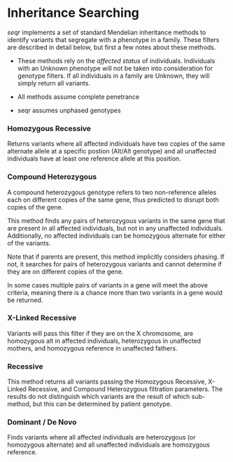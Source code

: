 Inheritance Searching
===

_seqr_ implements a set of standard Mendelian inheritance methods to identify variants that segregate with a phenotype in a family.
These filters are described in detail below, but first a few notes about these methods.

- These methods rely on the *affected status* of individuals.
Individuals with an Unknown phenotype will not be taken into consideration for genotype filters. If all individuals in a family are Unknown, they will simply return all variants.

- All methods assume complete penetrance

- seqr assumes unphased genotypes

### Homozygous Recessive

Returns variants where all affected individuals have two copies of the same alternate allele at a specific postion (Alt/Alt genotype) and all unaffected individuals have at least one reference allele at this position.

### Compound Heterozygous

A compound heterozygous genotype refers to two non-reference alleles each on different copies of the same gene, thus predicted to disrupt both copies of the gene.

This method finds any pairs of heterozygous variants in the same gene that are present in all affected individuals, but not in any unaffected individuals.
Additionally, no affected individuals can be homozygous alternate for either of the variants.

Note that if parents are present, this method implicitly considers phasing. If not, it searches for pairs of heterozygous variants and cannot determine if they are on different copies of the gene.

In some cases multiple pairs of variants in a gene will meet the above criteria, meaning there is a chance more than two variants in a gene would be returned.


### X-Linked Recessive

Variants will pass this filter if they are on the X chromosome, are homozygous alt in affected individuals, heterozygous in unaffected mothers, and homozygous reference in unaffected fathers.


### Recessive

This method returns all variants passing the Homozygous Recessive, X-Linked Recessive, and Compound Heterozygous filtration parameters.
The results do not distinguish which variants are the result of which sub-method, but this can be determined by patient genotype.

### Dominant / De Novo

Finds variants where all affected individuals are heterozygous (or homozygous alternate) and all unaffected individuals are homozygous reference.